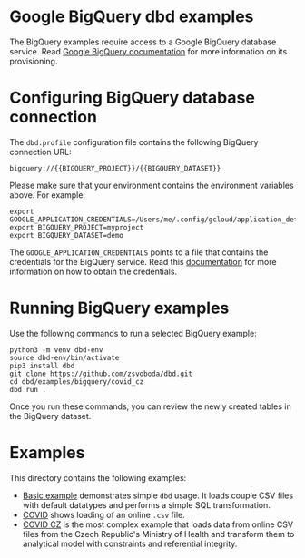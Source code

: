 # Google BigQuery dbd examples
The BigQuery examples require access to a Google BigQuery database service. 
Read [Google BigQuery documentation](https://cloud.google.com/bigquery/docs) 
for more information on its provisioning.

# Configuring BigQuery database connection
The `dbd.profile` configuration file contains the following BigQuery connection URL:

`bigquery://{{BIGQUERY_PROJECT}}/{{BIGQUERY_DATASET}}`

Please make sure that your environment contains the environment variables above. For example:

```shell
export GOOGLE_APPLICATION_CREDENTIALS=/Users/me/.config/gcloud/application_default_credentials.json
export BIGQUERY_PROJECT=myproject
export BIGQUERY_DATASET=demo
```

The `GOOGLE_APPLICATION_CREDENTIALS` points to a file that contains the credentials for the BigQuery service.
Read this [documentation](https://googleapis.dev/python/google-api-core/latest/auth.html) for more information on how to 
obtain the credentials.

# Running BigQuery examples
Use the following commands to run a selected BigQuery example:

```shell
python3 -m venv dbd-env
source dbd-env/bin/activate
pip3 install dbd
git clone https://github.com/zsvoboda/dbd.git
cd dbd/examples/bigquery/covid_cz
dbd run . 
```

Once you run these commands, you can review the newly created tables in the BigQuery dataset.

# Examples

This directory contains the following examples:

* [Basic example](basic/README.md) demonstrates simple `dbd` usage. It loads couple CSV files with default datatypes and performs a simple SQL transformation.
* [COVID](covid/README.md) shows loading of an online `.csv` file.
* [COVID CZ](covid_cz/README.md) is the most complex example that loads data from online CSV files from the Czech Republic's Ministry of Health and transform them to analytical model with constraints and referential integrity.



